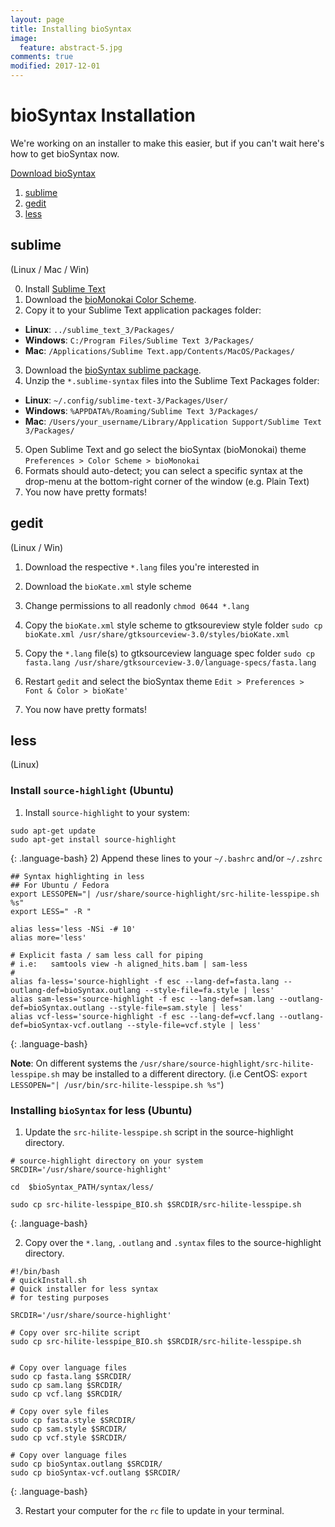 ```yaml
---
layout: page
title: Installing bioSyntax
image:
  feature: abstract-5.jpg
comments: true
modified: 2017-12-01
---
```

# bioSyntax Installation

We're working on an installer to make this easier, but if you can't wait here's how to get bioSyntax now.

<a href="https://github.com/ababaian/bioSyntax/archive/master.zip"><span class="btn btn-warning">Download bioSyntax</span></a>


1. [sublime](#sublime)
2. [gedit](#gedit)
3. [less](#less)


## sublime
(Linux / Mac / Win)

0. Install [Sublime Text](http://www.sublimetext.com/)
1. Download the [bioMonokai Color Scheme](https://github.com/ababaian/bioSyntax/blob/master/dev/theme/sublime/Color%20Scheme%20-%20bioSyntax.sublime-package).
2. Copy it to your Sublime Text application packages folder:
- **Linux**: `../sublime_text_3/Packages/`
- **Windows**: `C:/Program Files/Sublime Text 3/Packages/`
- **Mac**: `/Applications/Sublime Text.app/Contents/MacOS/Packages/`
3. Download the [bioSyntax sublime package](https://github.com/ababaian/bioSyntax/blob/master/syntax/bioSyntax_sublime_RELEASE.zip).
4. Unzip the `*.sublime-syntax` files into the Sublime Text Packages folder:
- **Linux**: `~/.config/sublime-text-3/Packages/User/`
- **Windows**: `%APPDATA%/Roaming/Sublime Text 3/Packages/`
- **Mac**: `/Users/your_username/Library/Application Support/Sublime Text 3/Packages/`
5. Open Sublime Text and go select the bioSyntax (bioMonokai) theme
`Preferences > Color Scheme > bioMonokai`
6. Formats should auto-detect; you can select a specific syntax at the drop-menu at the bottom-right corner of the window (e.g. Plain Text)
7. You now have pretty formats!

## gedit
(Linux / Win)
1. Download the respective `*.lang` files you're interested in
2. Download the `bioKate.xml` style scheme
 
3. Change permissions to all readonly
	`chmod 0644 *.lang`

4. Copy the `bioKate.xml` style scheme to gtksoureview style folder
	`sudo cp bioKate.xml /usr/share/gtksourceview-3.0/styles/bioKate.xml`

5. Copy the `*.lang` file(s) to gtksourceview language spec folder
	`sudo cp fasta.lang /usr/share/gtksourceview-3.0/language-specs/fasta.lang`

6. Restart `gedit` and select the bioSyntax theme
	`Edit > Preferences > Font & Color > bioKate'`
7.  You now have pretty formats!

## less
(Linux)

### Install `source-highlight` (Ubuntu)

1) Install `source-highlight` to your system:
```
sudo apt-get update
sudo apt-get install source-highlight
```
{: .language-bash}
2) Append these lines to your `~/.bashrc` and/or `~/.zshrc` 
```
## Syntax highlighting in less
## For Ubuntu / Fedora
export LESSOPEN="| /usr/share/source-highlight/src-hilite-lesspipe.sh %s"
export LESS=" -R "

alias less='less -NSi -# 10'
alias more='less'

# Explicit fasta / sam less call for piping
# i.e:   samtools view -h aligned_hits.bam | sam-less
#
alias fa-less='source-highlight -f esc --lang-def=fasta.lang --outlang-def=bioSyntax.outlang --style-file=fa.style | less'
alias sam-less='source-highlight -f esc --lang-def=sam.lang --outlang-def=bioSyntax.outlang --style-file=sam.style | less'
alias vcf-less='source-highlight -f esc --lang-def=vcf.lang --outlang-def=bioSyntax-vcf.outlang --style-file=vcf.style | less'
```
{: .language-bash}

**Note**: On different systems the `/usr/share/source-highlight/src-hilite-lesspipe.sh` may be installed to a different directory. (i.e CentOS: `export LESSOPEN="| /usr/bin/src-hilite-lesspipe.sh %s"`)

### Installing `bioSyntax` for less (Ubuntu)

1) Update the `src-hilite-lesspipe.sh` script in the source-highlight directory.

```
# source-highlight directory on your system
SRCDIR='/usr/share/source-highlight'

cd  $bioSyntax_PATH/syntax/less/

sudo cp src-hilite-lesspipe_BIO.sh $SRCDIR/src-hilite-lesspipe.sh
```
{: .language-bash}

2) Copy over the `*.lang`, `.outlang` and `.syntax` files to the source-highlight directory.

```
#!/bin/bash
# quickInstall.sh
# Quick installer for less syntax
# for testing purposes

SRCDIR='/usr/share/source-highlight'

# Copy over src-hilite script
sudo cp src-hilite-lesspipe_BIO.sh $SRCDIR/src-hilite-lesspipe.sh


# Copy over language files
sudo cp fasta.lang $SRCDIR/
sudo cp sam.lang $SRCDIR/
sudo cp vcf.lang $SRCDIR/

# Copy over syle files
sudo cp fasta.style $SRCDIR/
sudo cp sam.style $SRCDIR/
sudo cp vcf.style $SRCDIR/

# Copy over language files
sudo cp bioSyntax.outlang $SRCDIR/
sudo cp bioSyntax-vcf.outlang $SRCDIR/
```
{: .language-bash}

3) Restart your computer for the `rc` file to update in your terminal.